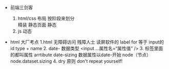 - 前端三剑客
    1. html/css
        布局 
        按阶段来划分       
        精装 静态页面
        静态
    2. js
        动态

- html 大厂考点
    1.html 无障碍访问
        残障人士 读屏软件的 label for 等于 input的id
        type + name
    2. date- 数据类型
        <input ...属性名=“属性值” />
    3. 标签里面的都叫属性 arrtibute
        date-sizing
        数据属性以date-开始
        node（节点）node.dataset.sizing
    4. dry 原则
        don't repeat yourself!
    